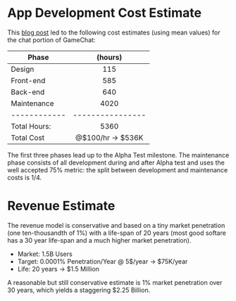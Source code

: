 # App Development Cost Estimate

This [blog post](https://yalantis.com/blog/cost-of-mobile-messaging-app-development-types-kpis-landscape-recommended-approach-and-cost-of-development/) led to the following cost estimates (using mean values) for the chat portion of GameChat:

|    Phase     |    (hours)       |
| ------------ |:----------------:|
| Design       |              115 |
| Front-end    |              585 |
| Back-end     |              640 |
| Maintenance  |             4020 |
| ------------ | ---------------- |
| Total Hours: |             5360 |
| Total Cost   | @$100/hr -> $536K |

The first three phases lead up to the Alpha Test milestone.  The maintenance phase consists of all development during and after Alpha test and uses the well accepted 75% metric: the split between development and maintenance costs is 1/4.


# Revenue Estimate

The revenue model is conservative and based on a tiny market penetration (one ten-thousandth of 1%) with a life-span of 20 years (most good softare has a 30 year life-span and a much higher market penetration).

* Market: 1.5B Users
* Target: 0.0001% Penetration/Year @ 5$/year -> $75K/year
* Life: 20 years -> $1.5 Million

A reasonable but still conservative estimate is 1% market penetration over 30 years, which yields a staggering $2.25 Billion. 
